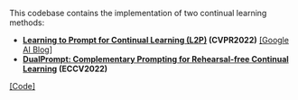 

This codebase contains the implementation of two continual learning methods: 

- **[Learning to Prompt for Continual Learning (L2P)](https://arxiv.org/pdf/2112.08654.pdf) (CVPR2022)** [[Google AI Blog]](https://ai.googleblog.com/2022/04/learning-to-prompt-for-continual.html)
- **[DualPrompt: Complementary Prompting for Rehearsal-free Continual Learning](https://arxiv.org/pdf/2204.04799.pdf) (ECCV2022)**


[[Code]](https://github.com/google-research/l2p)
